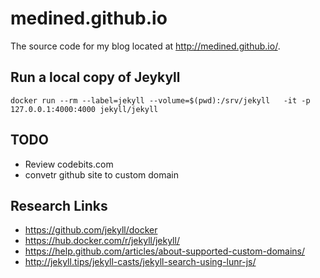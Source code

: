 # medined.github.io

The source code for my blog located at http://medined.github.io/.

## Run a local copy of Jeykyll

```
docker run --rm --label=jekyll --volume=$(pwd):/srv/jekyll   -it -p 127.0.0.1:4000:4000 jekyll/jekyll
```

## TODO

* Review codebits.com
* convetr github site to custom domain

## Research Links

* https://github.com/jekyll/docker
* https://hub.docker.com/r/jekyll/jekyll/
* https://help.github.com/articles/about-supported-custom-domains/ 
* http://jekyll.tips/jekyll-casts/jekyll-search-using-lunr-js/


